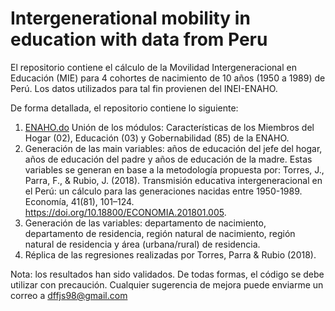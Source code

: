 # Intergenerational mobility in education with data from Peru
El repositorio contiene el cálculo de la Movilidad Intergeneracional en Educación (MIE) para 4 cohortes de nacimiento de 10 años (1950 a 1989) de Perú. Los datos utilizados para tal fin provienen del INEI-ENAHO.

De forma detallada, el repositorio contiene lo siguiente:
1. [ENAHO.do](/ENAHO.do) Unión de los módulos: Características de los Miembros del Hogar (02), Educación (03) y Gobernabilidad (85) de la ENAHO.
2. Generación de las main variables: años de educación del jefe del hogar, años de educación del padre y años de educación de la madre. Estas variables se generan en base a la metodología propuesta por: 
Torres, J., Parra, F., & Rubio, J. (2018). Transmisión educativa intergeneracional en el Perú: un cálculo para las generaciones nacidas entre 1950-1989. Economía, 41(81), 101–124. 
https://doi.org/10.18800/ECONOMIA.201801.005.
4. Generación de las variables: departamento de nacimiento, departamento de residencia, región natural de nacimiento, región natural de residencia y área (urbana/rural) de residencia.
5. Réplica de las regresiones realizadas por Torres, Parra & Rubio (2018).


Nota: los resultados han sido validados. De todas formas, el código se debe utilizar con precaución. Cualquier sugerencia de mejora puede enviarme un correo a dffjs98@gmail.com
